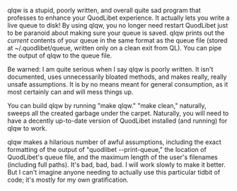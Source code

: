 qlqw is a stupid, poorly written, and overall quite sad program that professes to enhance your QuodLibet experience. It actually lets you write a live queue to disk! By using qlqw, you no longer need restart QuodLibet just to be paranoid about making sure your queue is saved. qlqw prints out the _current_ contents of your queue in the same format as the queue file (stored at ~/.quodlibet/queue, written only on a clean exit from QL). You can pipe the output of qlqw to the queue file. 

Be warned: I am quite serious when I say qlqw is poorly written. It isn't documented, uses unnecessarily bloated methods, and makes really, really unsafe assumptions. It is by no means meant for general consumption, as it most certainly can and will mess things up. 

You can build qlqw by running "make qlqw." "make clean," naturally, sweeps all the created garbage under the carpet. Naturally, you will need to have a decently up-to-date version of QuodLibet installed (and running) for qlqw to work. 

qlqw makes a hilarious number of awful assumptions, including the exact formatting of the output of "quodlibet --print-queue," the location of QuodLibet's queue file, and the maximum length of the user's filenames (including full paths). It's bad, bad, bad. I will work slowly to make it better. But I can't imagine anyone needing to actually use this particular tidbit of code; it's mostly for my own gratification. 
